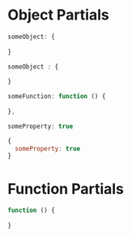# Object Partials

```js
someObject: {
  
}
```

```js
someObject : {
  
}
```

```js
someFunction: function () {
  
},

someProperty: true
```

```js
{
  someProperty: true
}
```

# Function Partials

```js
function () {
  
}
```